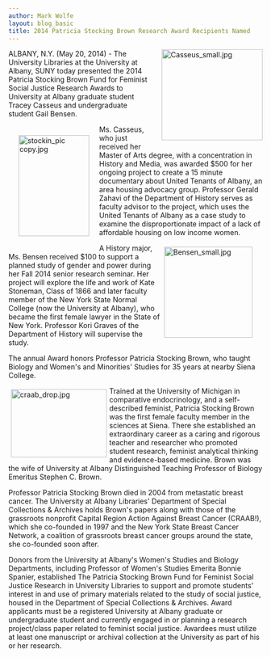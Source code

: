 ```yaml
---
author: Mark Wolfe
layout: blog_basic
title: 2014 Patricia Stocking Brown Research Award Recipients Named
---
```

<div class="entry-body">
<p></p>
<p><img alt="Casseus_small.jpg" class="mt-image-right" height="180" src="{{ site.url }}/posts-img/Casseus_small.jpg" style="float: right; margin: 0 0 20px 20px;" width="200"> ALBANY, N.Y. (May 20, 2014) - The University Libraries at the University at Albany, SUNY today presented the 2014 Patricia Stocking Brown Fund for Feminist Social Justice Research Awards to University at Albany graduate student Tracey Casseus and undergraduate student Gail Bensen.  </img></p>
<p><img alt="stockin_pic copy.jpg" class="mt-image-left" height="200" src="{{ site.url }}/posts-img/stockin_pic%20copy.jpg" style="float: left; margin: 20px 20px 20px 20px;" width="140"/></p>
<p>Ms. Casseus, who just received her Master of Arts degree, with a concentration in History and Media, was awarded $500 for her ongoing project to create a 15 minute documentary about United Tenants of Albany, an area housing advocacy group.  Professor Gerald Zahavi of the Department of History serves as faculty advisor to the project, which uses the United Tenants of Albany as a case study to examine the disproportionate impact of a lack of affordable housing on low income women. <br/>
<img alt="Bensen_small.jpg" class="mt-image-right" height="180" src="{{ site.url }}/posts-img/Bensen_small.jpg" style="float: right; margin: 20px 20px 5px 5px;" width="175"> </img></p>
<p>A History major, Ms. Bensen received $100 to support a planned study of gender and power during her Fall 2014 senior research seminar.  Her project will explore the life and work of Kate Stoneman, Class of 1866 and later faculty member of the New York State Normal College (now the University at Albany), who became the first female lawyer in the State of New York.  Professor Kori Graves of the Department of History will supervise the study.</p>
<p>The annual Award honors Professor Patricia Stocking Brown, who taught Biology and Women's and Minorities' Studies for 35 years at nearby Siena College.</p>
<p><img alt="craab_drop.jpg" class="mt-image-right" height="135" src="{{ site.url }}/posts-img/craab_drop.jpg" style="float: left; margin: 5px 5px 10px 5px;" width="190"/> Trained at the University of Michigan in comparative endocrinology, and a self-described feminist, Patricia Stocking Brown was the first female faculty member in the sciences at Siena. There she established an extraordinary career as a caring and rigorous teacher and researcher who promoted student research, feminist analytical thinking and evidence-based medicine.  Brown was the wife of University at Albany Distinguished Teaching Professor of Biology Emeritus Stephen C. Brown.</p>
<p>Professor Patricia Stocking Brown died in 2004 from metastatic breast cancer. The University at Albany Libraries' Department of Special Collections &amp; Archives holds Brown's papers along with those of the grassroots nonprofit Capital Region Action Against Breast Cancer (CRAAB!), which she co-founded in 1997 and the New York State Breast Cancer Network, a coalition of grassroots breast cancer groups around the state, she co-founded soon after.</p>
<p>Donors from the University at Albany's Women's Studies and Biology Departments, including Professor of Women's Studies Emerita Bonnie Spanier, established The Patricia Stocking Brown Fund for Feminist Social Justice Research in University Libraries to support and promote students' interest in and use of primary materials related to the study of social justice, housed in the Department of Special Collections &amp; Archives.  Award applicants must be a registered University at Albany graduate or undergraduate student and currently engaged in or planning a research project/class paper related to feminist social justice.  Awardees must utilize at least one manuscript or archival collection at the University as part of his or her research. </p>
</div>